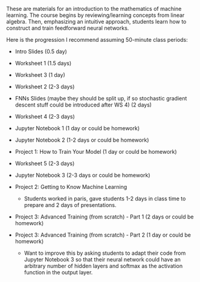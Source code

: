 These are materials for an introduction to the mathematics of machine learning. The course begins by reviewing/learning concepts from linear algebra. Then, emphasizing an intuitive approach, students learn how to construct and train feedforward neural networks. 

Here is the progression I recommend assuming 50-minute class periods:

- Intro Slides (0.5 day)

- Worksheet 1 (1.5 days)

- Worksheet 3 (1 day)

- Worksheet 2 (2-3 days)

- FNNs Slides (maybe they should be split up, if so stochastic gradient descent stuff could be introduced after WS 4) (2 days)

- Worksheet 4 (2-3 days)

- Jupyter Notebook 1 (1 day or could be homework)

- Jupyter Notebook 2 (1-2 days or could be homework)

- Project 1: How to Train Your Model (1 day or could be homework)

- Worksheet 5 (2-3 days)

- Jupyter Notebook 3 (2-3 days or could be homework)

- Project 2: Getting to Know Machine Learning 
    - Students worked in paris, gave students 1-2 days in class time to prepare and 2 days of presentations.

- Project 3: Advanced Training (from scratch) - Part 1 (2 days or could be homework)

- Project 3: Advanced Training (from scratch) - Part 2 (1 day or could be homework)
    - Want to improve this by asking students to adapt their code from Jupyter Notebook 3 so that their neural network could have an arbitrary number of hidden layers and softmax as the activation function in the output layer.